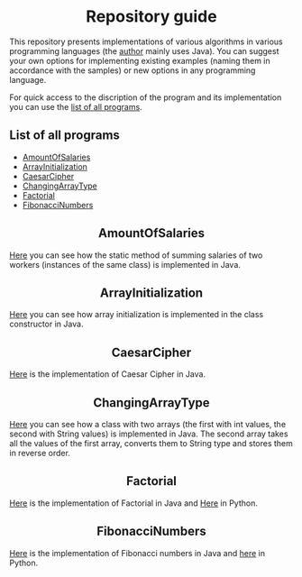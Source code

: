 # <center> Repository guide </center> #

This repository presents implementations of various algorithms in various programming languages (the [author](https://github.com/VitasSalvantes) mainly uses Java). You can suggest your own options for implementing existing examples (naming them in accordance with the samples) or new options in any programming language.

For quick access to the discription of the program and its implementation you can use the [list of all programs](#List-of-all-programs).
## List of all programs ##

- [AmountOfSalaries](#AmountOfSalaries)
- [ArrayInitialization](#ArrayInitialization)
- [CaesarCipher](#CaesarCipher)
- [ChangingArrayType](#ChangingArrayType)
- [Factorial](#Factorial)
- [FibonacciNumbers](#FibonacciNumbers)

## <center> AmountOfSalaries </center> ##
[Here](AmountOfSalaries.java) you can see how the static method of summing salaries of two workers (instances of the same class) is implemented in Java.

## <center> ArrayInitialization </center> ##
[Here](ArrayInitialization.java) you can see how array initialization is implemented in the class constructor in Java.

## <center> CaesarCipher </center> ##
[Here](CaesarCipher.java) is the implementation of Caesar Cipher in Java.

## <center> ChangingArrayType </center> ##
[Here](ChangingArrayType.java) you can see how a class with two arrays (the first with int values, the second with String values) is implemented in Java. The second array takes all the values of the first array, converts them to String type and stores them in reverse order.

## <center> Factorial </center> ##
[Here](Factorial.java) is the implementation of Factorial in Java and [Here](factorial.py) in Python.

## <center> FibonacciNumbers </center> ##
[Here](FibonacciNumbers.java) is the implementation of Fibonacci numbers in Java and [here](FibonacciNumbers.py) in Python.
